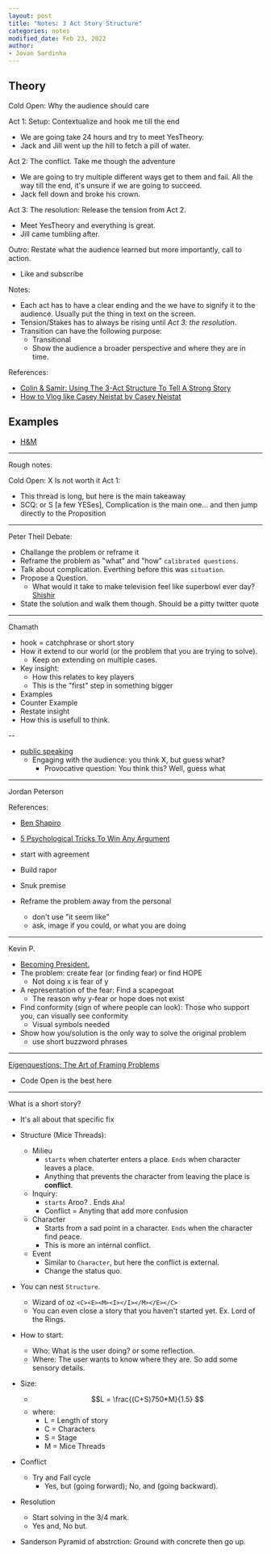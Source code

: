 ```yaml
---
layout: post
title: "Notes: 3 Act Story Structure"
categories: notes
modified_date: Feb 23, 2022
author:
- Jovan Sardinha
---
```


## Theory

Cold Open: Why the audience should care

Act 1: Setup: Contextualize and hook me till the end

* We are going take 24 hours and try to meet YesTheory.
* Jack and Jill went up the hill to fetch a pill of water.

Act 2: The conflict. Take me though the adventure

* We are going to try multiple different ways get to them and fail. All the way till the end, it's unsure if we are going to succeed.
* Jack fell down and broke his crown.

Act 3: The resolution:  Release the tension from Act 2.

* Meet YesTheory and everything is great.
* Jill came tumbling after.

Outro: Restate what the audience learned but more importantly, call to action.

* Like and subscribe

Notes:

* Each act has to have a clear ending and the we have to signify it to the audience. Usually put the thing in text on the screen.
* Tension/Stakes has to always be rising until *Act 3: the resolution*.
* Transition can have the following purpose:
  * Transitional
  * Show the audience a broader perspective and where they are in time.

References:

* [Colin & Samir: Using The 3-Act Structure To Tell A Strong Story](https://www.youtube.com/watch?v=CbWCNxxP-RI&t)
* [How to Vlog like Casey Neistat by Casey Neistat](https://www.youtube.com/watch?v=Q980C74SdYQ&t)

## Examples

* [H&M](https://www.youtube.com/watch?v=kFsI1uK9q44)



---

Rough notes:

Cold Open: X Is not worth it
Act 1:

* This thread is long, but here is the main takeaway
* SCQ: or S [a few YESes], Complication is the main one... and then jump directly to the Proposition


---
Peter Theil Debate:
* Challange the problem or reframe it
* Reframe the problem as "what" and "how" `calibrated questions`.
* Talk about complication. Everthing before this was `situation`.
* Propose a Question.
  * What would it take to make television feel like superbowl ever day? [Shishir](https://youtu.be/lbfu6u0EIOE?t=1102)
* State the solution and walk them though. Should be a pitty twitter quote

---
Chamath

* hook = catchphrase or short story
* How it extend to our world (or the problem that you are trying to solve).
  * Keep on extending on multiple cases.
* Key insight:
  * How this relates to key players
  * This is the "first" step in something bigger
* Examples
* Counter Example
* Restate insight
* How this is usefull to think.

--
* [public speaking](https://www.youtube.com/watch?v=k8GvTgWtR7o)
  * Engaging with the audience: you think X, but guess what?
    * Provocative question: You think this? Well, guess what

---
Jordan Peterson

References:
  * [Ben Shapiro](https://www.youtube.com/watch?v=JY5t6iUzajk&t)
  * [5 Psychological Tricks To Win Any Argument](https://www.youtube.com/watch?v=IGACRHlzwx8)

* start with agreement
* Build rapor
* Snuk premise
* Reframe the problem away from the personal
  * don't use "it seem like"
  * ask, image if you could, or what you are doing

---

Kevin P.

* [Becoming President.](https://www.youtube.com/watch?v=KDIHQ8tbmP0&t)
* The problem: create fear (or finding fear) or find HOPE
  * Not doing x is fear of y
* A representation of the fear: Find a scapegoat
  * The reason why y-fear or hope does not exist
* Find conformity (sign of where people can look): Those who support you, can visually see conformity
  * Visual symbols needed
* Show how you/solution is the only way to solve the original problem
  * use short buzzword phrases

---

[Eigenquestions: The Art of Framing Problems](https://coda.io/@shishir/eigenquestions-the-art-of-framing-problems)
* Code Open is the best here


---
What is a short story?
* It's all about that specific fix

* Structure (Mice Threads):
  * Milieu
    * `starts` when chaterter enters a place. `Ends` when character leaves a place.
    * Anything that prevents the character from leaving the place is **conflict**.
  * Inquiry:
    * `starts` Aroo? . Ends `Aha`!
    * Conflict = Anyting that add more confusion
  * Character
    * Starts from a sad point in a character. `Ends` when the character find peace.
    * This is more an internal conflict.
  * Event
    * Similar to `Character`, but here the conflict is external.
    * Change the status quo.
* You can nest `Structure`.
  * Wizard of oz `<C><E><M><I></I></M></E></C>`
  * You can even close a story that you haven't started yet. Ex. Lord of the Rings.
* How to start:
  * Who: What is the user doing? or some reflection.
  * Where: The user wants to know where they are. So add some sensory details.
* Size:
  * $$L = \frac{(C+S)750*M}{1.5} $$
  * where:
    * L = Length of story
    * C = Characters
    * S = Stage
    * M = Mice Threads
* Conflict
  * Try and Fail cycle
    * Yes, but (going forward); No, and (going backward).
* Resolution
  * Start solving in the 3/4 mark.
  * Yes and, No but.
* Sanderson Pyramid of abstrction:
  Ground with concrete then go up.

